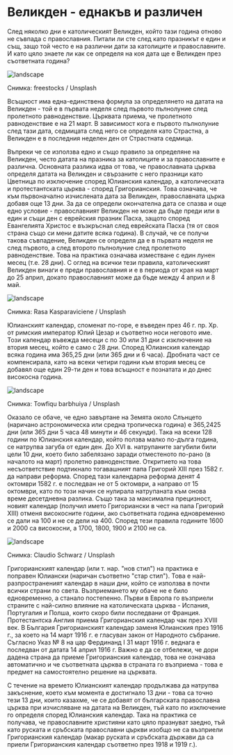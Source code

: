 # Великден - еднакъв и различен

След няколко дни е католическият Великден, който тази година отново не съвпада с православния. Питали ли сте след като празникът е един и същ, защо той често е на различни дати за католиците и православните. И като цяло знаете ли как се определя на коя дата ще е Великден през съответната година?

![landscape](https://images.unsplash.com/photo-1522336790276-f23c9db054a7?q=80&w=1470&auto=format&fit=crop&ixlib=rb-4.0.3&ixid=M3wxMjA3fDB8MHxwaG90by1wYWdlfHx8fGVufDB8fHx8fA%3D%3D)

<p class='caption'>Снимка: freestocks / Unsplash<p>

Всъщност има една-единствена формула за определянето на датата на Великден - той е в първата неделя след първото пълнолуние след пролетното равноденствие. Църквата приема, че пролетното равноденствие е на 21 март. В зависимост кога е първото пълнолуние след тази дата, седмицата след него се определя като Страстна, а Великден е в последния неделен ден от Страстната седмица.

Въпреки че се използва едно и също правило за определяне на Великден, често датата на празника за католиците и за православните е различна. Основната разлика идва от това, че православната църква определя датата на Великден и свързаните с него празници като Цветница по изключение според Юлианския календар, а католическата и протестантската църква - според Григорианския. Това означава, че към първоначално изчислената дата за Великден, православната църка добавя още 13 дни. За да се определи окончателна дата се спазва и още едно условие - православният Великден не може да бъде преди или в един и същи ден с еврейския празник Пасха, защото според Евангелията Христос е възкръснал след еврейската Пасха (тя от своя страна също си мени датите всяка година). В случай, че се получи такова съвпадение, Великден се определя да е в първата неделя не след първото, а след второто пълнолуние след пролетното равноденствие. Това на практика означава изместване с един лунен месец (т.е. 28 дни). С оглед на всички тези правила, католическият Великден винаги е преди православния и е в периода от края на март до 25 април, докато православният може да бъде между 4 април и 8 май.

![landscape](https://images.unsplash.com/photo-1627745534642-3cb1b17523fd?q=80&w=1550&auto=format&fit=crop&ixlib=rb-4.0.3&ixid=M3wxMjA3fDB8MHxwaG90by1wYWdlfHx8fGVufDB8fHx8fA%3D%3D)

<p class='caption'>Снимка: Rasa Kasparaviciene / Unsplash<p>

Юлианският календар, споменат по-горе, е въведен през 46 г. пр. Хр. от римския император Юлий Цезар и съответно носи неговото име. Този календар въвежда месеци с по 30 или 31 дни с изключение на втория месец, който е само с 28 дни. Според Юлианския календар всяка година има 365,25 дни (или 365 дни и 6 часа). Дробната част се компенсирала, като на всеки четири години към втория месец се добавял още един 29-ти ден и това всъщност е познатата и до днес високосна година.

![landscape](https://images.unsplash.com/photo-1633526543814-9718c8922b7a?q=80&w=1470&auto=format&fit=crop&ixlib=rb-4.0.3&ixid=M3wxMjA3fDB8MHxwaG90by1wYWdlfHx8fGVufDB8fHx8fA%3D%3D)

<p class='caption'>Снимка: Towfiqu barbhuiya / Unsplash<p>

Оказало се обаче, че едно завъртане на Земята около Слънцето (наричано астрономическа или средна тропическа година) е 365,2425 дни (или 365 дни 5 часа 48 минути и 46 секунди). Така на всеки 128 години по Юлианския календар, който ползва малко по-дълга година, се натрупва загуба от един ден. До XVI в. натрупаните загубили били цели 10 дни, което било забелязано заради отместеното по-рано (в началото на март) пролетно равноденствие. Откритието на това несъответствие подтикнало тогавашният папа Григорий XIII през 1582 г. да направи реформа. Според тази календарна реформа денят 4 октомври 1582 г. е последван не от 5 октомври, а направо от 15 октомври, като по този начин се нулирала натрупаната към онова време десетдневна разлика. Също така за максимална прецизност, новият календар (получил името Григориански в чест на папа Григорий XIII) отменя високосните години, ако съответната година едновременно се дали на 100 и не се дели на 400. Според тези правила годините 1600 и 2000 са високосни, а 1700, 1800, 1900 и 2100 не са.

![landscape](https://images.unsplash.com/photo-1608370617993-a5c9ee904646?q=80&w=1470&auto=format&fit=crop&ixlib=rb-4.0.3&ixid=M3wxMjA3fDB8MHxwaG90by1wYWdlfHx8fGVufDB8fHx8fA%3D%3D)

<p class='caption'>Снимка: Claudio Schwarz / Unsplash<p>

Григорианският календар (или т. нар. "нов стил") на практика е поправен Юлиански (наричан съответно "стар стил"). Това е най-разпространеният календар в наши дни, който се използва в почти всички страни по света. Възприемането му обаче не е било едновременно, а станало постепенно. Първи в Европа го възприели страните с най-силно влияние на католическата църква - Испания, Португалия и Полша, които скоро били последвани от Франция. Протестантска Англия приема Григорианския календар чак през XVIII век. В България Григорианският календар заменя Юлианския през 1916 г., за което на  14 март 1916 г. е гласуван закон от Народното събрание. Съгласно Указ № 8 на цар Фердинанд I 31 март 1916 г. веднага е последван от датата 14 април 1916 г. Важно е да се отбележи, че дори дадена страна да приеме Григорианския календар, това не означава автоматично и че съответната църква в страната го възприема - това е предмет на самостоятелно решение на църквата.

С течение на времето Юлианският календар продължава да натрупва закъснение, което към момента е достигнало 13 дни - това са точно тези 13 дни, които казахме, че се добавят от българската православна църква при изчисляване на датата на Великден, тъй като по изключение го определя според Юлианския календар. Така на практика се получава, че православните християни като цяло празнуват заедно, тъй като руската и сръбската православни църкви изобщо не са възприели Григорианския календар (макар руската и сръбската държави да са приели Григорианския календар съответно през 1918 и 1919 г.).